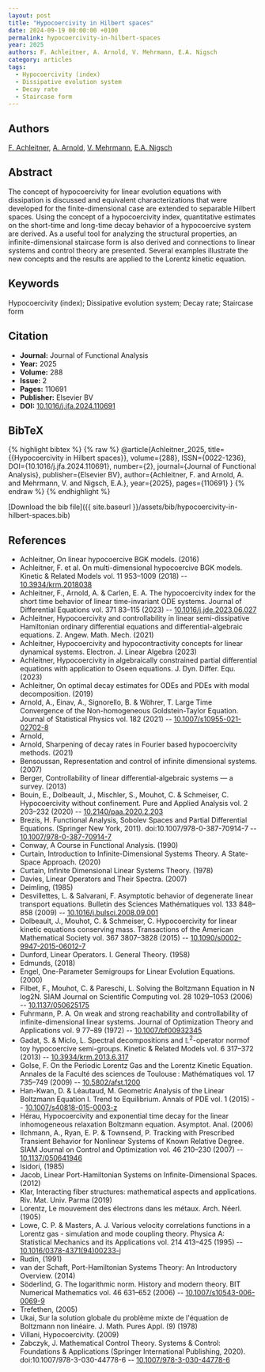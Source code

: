 ```yaml
---
layout: post
title: "Hypocoercivity in Hilbert spaces"
date: 2024-09-19 00:00:00 +0100
permalink: hypocoercivity-in-hilbert-spaces
year: 2025
authors: F. Achleitner, A. Arnold, V. Mehrmann, E.A. Nigsch
category: articles
tags:
  - Hypocoercivity (index)
  - Dissipative evolution system
  - Decay rate
  - Staircase form
---
```

 
## Authors
[F. Achleitner](authors/franz-achleitner), [A. Arnold](authors/anton-arnold), [V. Mehrmann](authors/volker-mehrmann), [E.A. Nigsch](authors/e-a-nigsch)
 
## Abstract
The concept of hypocoercivity for linear evolution equations with dissipation is discussed and equivalent characterizations that were developed for the finite-dimensional case are extended to separable Hilbert spaces. Using the concept of a hypocoercivity index, quantitative estimates on the short-time and long-time decay behavior of a hypocoercive system are derived. As a useful tool for analyzing the structural properties, an infinite-dimensional staircase form is also derived and connections to linear systems and control theory are presented. Several examples illustrate the new concepts and the results are applied to the Lorentz kinetic equation.
 
## Keywords
Hypocoercivity (index); Dissipative evolution system; Decay rate; Staircase form
 
## Citation
- **Journal:** Journal of Functional Analysis
- **Year:** 2025
- **Volume:** 288
- **Issue:** 2
- **Pages:** 110691
- **Publisher:** Elsevier BV
- **DOI:** [10.1016/j.jfa.2024.110691](https://doi.org/10.1016/j.jfa.2024.110691)
 
## BibTeX
{% highlight bibtex %}
{% raw %}
@article{Achleitner_2025,
  title={{Hypocoercivity in Hilbert spaces}},
  volume={288},
  ISSN={0022-1236},
  DOI={10.1016/j.jfa.2024.110691},
  number={2},
  journal={Journal of Functional Analysis},
  publisher={Elsevier BV},
  author={Achleitner, F. and Arnold, A. and Mehrmann, V. and Nigsch, E.A.},
  year={2025},
  pages={110691}
}
{% endraw %}
{% endhighlight %}
 
[Download the bib file]({{ site.baseurl }}/assets/bib/hypocoercivity-in-hilbert-spaces.bib)
 
## References
- Achleitner, On linear hypocoercive BGK models. (2016)
- Achleitner, F. et al. On multi-dimensional hypocoercive BGK models. Kinetic &amp; Related Models vol. 11 953–1009 (2018) -- [10.3934/krm.2018038](https://doi.org/10.3934/krm.2018038)
- Achleitner, F., Arnold, A. & Carlen, E. A. The hypocoercivity index for the short time behavior of linear time-invariant ODE systems. Journal of Differential Equations vol. 371 83–115 (2023) -- [10.1016/j.jde.2023.06.027](https://doi.org/10.1016/j.jde.2023.06.027)
- Achleitner, Hypocoercivity and controllability in linear semi-dissipative Hamiltonian ordinary differential equations and differential-algebraic equations. Z. Angew. Math. Mech. (2021)
- Achleitner, Hypocoercivity and hypocontractivity concepts for linear dynamical systems. Electron. J. Linear Algebra (2023)
- Achleitner, Hypocoercivity in algebraically constrained partial differential equations with application to Oseen equations. J. Dyn. Differ. Equ. (2023)
- Achleitner, On optimal decay estimates for ODEs and PDEs with modal decomposition. (2019)
- Arnold, A., Einav, A., Signorello, B. & Wöhrer, T. Large Time Convergence of the Non-homogeneous Goldstein-Taylor Equation. Journal of Statistical Physics vol. 182 (2021) -- [10.1007/s10955-021-02702-8](https://doi.org/10.1007/s10955-021-02702-8)
- Arnold,
- Arnold, Sharpening of decay rates in Fourier based hypocoercivity methods. (2021)
- Bensoussan, Representation and control of infinite dimensional systems. (2007)
- Berger, Controllability of linear differential-algebraic systems — a survey. (2013)
- Bouin, E., Dolbeault, J., Mischler, S., Mouhot, C. & Schmeiser, C. Hypocoercivity without confinement. Pure and Applied Analysis vol. 2 203–232 (2020) -- [10.2140/paa.2020.2.203](https://doi.org/10.2140/paa.2020.2.203)
- Brezis, H. Functional Analysis, Sobolev Spaces and Partial Differential Equations. (Springer New York, 2011). doi:10.1007/978-0-387-70914-7 -- [10.1007/978-0-387-70914-7](https://doi.org/10.1007/978-0-387-70914-7)
- Conway, A Course in Functional Analysis. (1990)
- Curtain, Introduction to Infinite-Dimensional Systems Theory. A State-Space Approach. (2020)
- Curtain, Infinite Dimensional Linear Systems Theory. (1978)
- Davies, Linear Operators and Their Spectra. (2007)
- Deimling, (1985)
- Desvillettes, L. & Salvarani, F. Asymptotic behavior of degenerate linear transport equations. Bulletin des Sciences Mathématiques vol. 133 848–858 (2009) -- [10.1016/j.bulsci.2008.09.001](https://doi.org/10.1016/j.bulsci.2008.09.001)
- Dolbeault, J., Mouhot, C. & Schmeiser, C. Hypocoercivity for linear kinetic equations conserving mass. Transactions of the American Mathematical Society vol. 367 3807–3828 (2015) -- [10.1090/s0002-9947-2015-06012-7](https://doi.org/10.1090/s0002-9947-2015-06012-7)
- Dunford, Linear Operators. I. General Theory. (1958)
- Edmunds, (2018)
- Engel, One-Parameter Semigroups for Linear Evolution Equations. (2000)
- Filbet, F., Mouhot, C. & Pareschi, L. Solving the Boltzmann Equation in N log2N. SIAM Journal on Scientific Computing vol. 28 1029–1053 (2006) -- [10.1137/050625175](https://doi.org/10.1137/050625175)
- Fuhrmann, P. A. On weak and strong reachability and controllability of infinite-dimensional linear systems. Journal of Optimization Theory and Applications vol. 9 77–89 (1972) -- [10.1007/bf00932345](https://doi.org/10.1007/bf00932345)
- Gadat, S. & Miclo, L. Spectral decompositions and $\mathbb{L}^2$-operator normof toy hypocoercive semi-groups. Kinetic &amp; Related Models vol. 6 317–372 (2013) -- [10.3934/krm.2013.6.317](https://doi.org/10.3934/krm.2013.6.317)
- Golse, F. On the Periodic Lorentz Gas and the Lorentz Kinetic Equation. Annales de la Faculté des sciences de Toulouse : Mathématiques vol. 17 735–749 (2009) -- [10.5802/afst.1200](https://doi.org/10.5802/afst.1200)
- Han-Kwan, D. & Léautaud, M. Geometric Analysis of the Linear Boltzmann Equation I. Trend to Equilibrium. Annals of PDE vol. 1 (2015) -- [10.1007/s40818-015-0003-z](https://doi.org/10.1007/s40818-015-0003-z)
- Hérau, Hypocoercivity and exponential time decay for the linear inhomogeneous relaxation Boltzmann equation. Asymptot. Anal. (2006)
- Ilchmann, A., Ryan, E. P. & Townsend, P. Tracking with Prescribed Transient Behavior for Nonlinear Systems of Known Relative Degree. SIAM Journal on Control and Optimization vol. 46 210–230 (2007) -- [10.1137/050641946](https://doi.org/10.1137/050641946)
- Isidori, (1985)
- Jacob, Linear Port-Hamiltonian Systems on Infinite-Dimensional Spaces. (2012)
- Klar, Interacting fiber structures: mathematical aspects and applications. Riv. Mat. Univ. Parma (2019)
- Lorentz, Le mouvement des électrons dans les métaux. Arch. Néerl. (1905)
- Lowe, C. P. & Masters, A. J. Various velocity correlations functions in a Lorentz gas - simulation and mode coupling theory. Physica A: Statistical Mechanics and its Applications vol. 214 413–425 (1995) -- [10.1016/0378-4371(94)00233-j](https://doi.org/10.1016/0378-4371(94)00233-j)
- Rudin, (1991)
- van der Schaft, Port-Hamiltonian Systems Theory: An Introductory Overview. (2014)
- Söderlind, G. The logarithmic norm. History and modern theory. BIT Numerical Mathematics vol. 46 631–652 (2006) -- [10.1007/s10543-006-0069-9](https://doi.org/10.1007/s10543-006-0069-9)
- Trefethen, (2005)
- Ukai, Sur la solution globale du problème mixte de l'équation de Boltzmann non linéaire. J. Math. Pures Appl. (9) (1978)
- Villani, Hypocoercivity. (2009)
- Zabczyk, J. Mathematical Control Theory. Systems &amp; Control: Foundations &amp; Applications (Springer International Publishing, 2020). doi:10.1007/978-3-030-44778-6 -- [10.1007/978-3-030-44778-6](https://doi.org/10.1007/978-3-030-44778-6)

